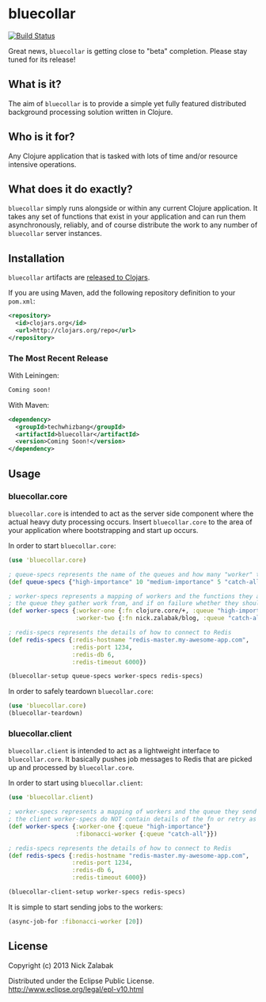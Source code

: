 # bluecollar

[![Build Status](https://travis-ci.org/techwhizbang/bluecollar.png)](https://travis-ci.org/techwhizbang/bluecollar)

Great news, `bluecollar` is getting close to "beta" completion.
Please stay tuned for its release!

## What is it?

The aim of `bluecollar` is to provide a simple yet fully featured distributed background processing solution written in Clojure.

## Who is it for?

Any Clojure application that is tasked with lots of time and/or resource intensive operations. 

## What does it do exactly?

`bluecollar` simply runs alongside or within any current Clojure application. It takes any set of 
functions that exist in your application and can run them asynchronously, reliably, and of course distribute the work to any number of `bluecollar` server instances.

## Installation

`bluecollar` artifacts are [released to Clojars](https://clojars.org/techwhizbang/bluecollar).

If you are using Maven, add the following repository definition to your `pom.xml`:

``` xml
<repository>
  <id>clojars.org</id>
  <url>http://clojars.org/repo</url>
</repository>
```

### The Most Recent Release

With Leiningen:

``` clj
Coming soon!
```

With Maven:

``` xml
<dependency>
  <groupId>techwhizbang</groupId>
  <artifactId>bluecollar</artifactId>
  <version>Coming Soon!</version>
</dependency>
```

## Usage

### bluecollar.core

`bluecollar.core` is intended to act as the server side component where the actual heavy duty
processing occurs. Insert `bluecollar.core` to the area of your application 
where bootstrapping and start up occurs.

In order to start `bluecollar.core`:
```clj
(use 'bluecollar.core)

; queue-specs represents the name of the queues and how many "worker" threads are assigned to each
(def queue-specs {"high-importance" 10 "medium-importance" 5 "catch-all" 5})

; worker-specs represents a mapping of workers and the functions they are assigned to execute,
; the queue they gather work from, and if on failure whether they should retry
(def worker-specs {:worker-one {:fn clojure.core/+, :queue "high-importance", :retry true}
                   :worker-two {:fn nick.zalabak/blog, :queue "catch-all", :retry false}})

; redis-specs represents the details of how to connect to Redis
(def redis-specs {:redis-hostname "redis-master.my-awesome-app.com",
                  :redis-port 1234,
                  :redis-db 6,
                  :redis-timeout 6000})  

(bluecollar-setup queue-specs worker-specs redis-specs)
```

In order to safely teardown `bluecollar.core`:
```clj
(use 'bluecollar.core)
(bluecollar-teardown)
```

### bluecollar.client

`bluecollar.client` is intended to act as a lightweight interface to `bluecollar.core`. It basically pushes job messages to Redis that are picked up and processed by `bluecollar.core`.

In order to start using `bluecollar.client`:

```clj
(use 'bluecollar.client)

; worker-specs represents a mapping of workers and the queue they send work to
; the client worker-specs do NOT contain details of the fn or retry as in the core worker-specs
(def worker-specs {:worker-one {:queue "high-importance"}
                   :fibonacci-worker {:queue "catch-all"}})

; redis-specs represents the details of how to connect to Redis
(def redis-specs {:redis-hostname "redis-master.my-awesome-app.com",
                  :redis-port 1234,
                  :redis-db 6,
                  :redis-timeout 6000}) 

(bluecollar-client-setup worker-specs redis-specs)
```

It is simple to start sending jobs to the workers:

```clj
(async-job-for :fibonacci-worker [20])
```
## License

Copyright (c) 2013 Nick Zalabak

Distributed under the Eclipse Public License.
http://www.eclipse.org/legal/epl-v10.html